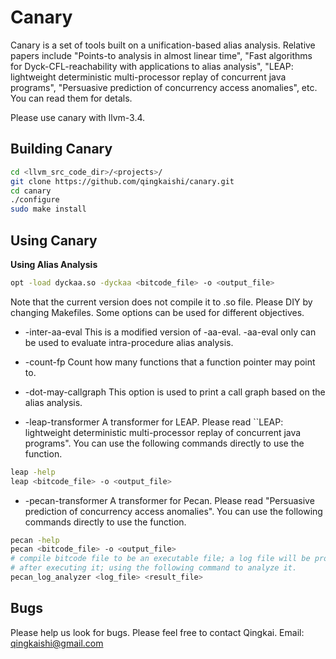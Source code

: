 Canary
======

Canary is a set of tools built on a unification-based alias analysis.
Relative papers include "Points-to analysis in almost linear time", 
"Fast algorithms for Dyck-CFL-reachability with applications to alias 
analysis", "LEAP: lightweight deterministic multi-processor replay of 
concurrent java programs", "Persuasive prediction of concurrency 
access anomalies", etc. You can read them for detals.

Please use canary with llvm-3.4.



Building Canary
------

```bash
cd <llvm_src_code_dir>/<projects>/
git clone https://github.com/qingkaishi/canary.git
cd canary
./configure
sudo make install
```


Using Canary
------

**Using Alias Analysis**

```bash
opt -load dyckaa.so -dyckaa <bitcode_file> -o <output_file>
```

Note that the current version does not compile it to .so file. Please DIY 
by changing Makefiles. Some options can be used for different objectives.

* -inter-aa-eval
This is a modified version of -aa-eval. -aa-eval only can be used to evaluate 
intra-procedure alias analysis. 

* -count-fp
Count how many functions that a function pointer may point to.

* -dot-may-callgraph
This option is used to print a call graph based on the alias analysis.

* -leap-transformer
A transformer for LEAP. Please read ``LEAP: lightweight deterministic 
multi-processor replay of concurrent java programs". You can use the following 
commands directly to use the function.

```bash
leap -help
leap <bitcode_file> -o <output_file>
```

* -pecan-transformer
A transformer for Pecan. Please read "Persuasive prediction of concurrency 
access anomalies". You can use the following commands directly to use the 
function.

```bash
pecan -help
pecan <bitcode_file> -o <output_file>
# compile bitcode file to be an executable file; a log file will be produced 
# after executing it; using the following command to analyze it.  
pecan_log_analyzer <log_file> <result_file>
```


Bugs
------

Please help us look for bugs. Please feel free to contact Qingkai.
Email: qingkaishi@gmail.com


